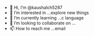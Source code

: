 - 👋 Hi, I’m @kaushalch5287
- 👀 I’m interested in ...explore new things
- 🌱 I’m currently learning ...c language
- 💞️ I’m looking to collaborate on ...
- 📫 How to reach me ...email

<!---
kaushalch5287/kaushalch5287 is a ✨ special ✨ repository because its `README.md` (this file) appears on your GitHub profile.
You can click the Preview link to take a look at your changes.
--->

